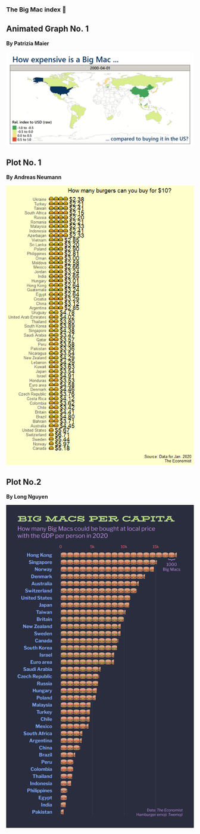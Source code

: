 ### The Big Mac index 🍔

## Animated Graph No. 1

**By Patrizia Maier**


![](README_files/figure-gfm/big_mac_anim_patrizia_maier.gif)<!-- -->

## Plot No. 1
**By Andreas Neumann**


![](README_files/figure-gfm/big-mac-andreas-neumann.png)<!-- -->

## Plot No.2
**By Long Nguyen**


![](README_files/figure-gfm/big-mac-capita-1-long.png)<!-- -->

